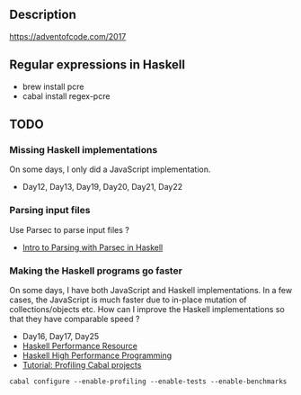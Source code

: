 ## Description

https://adventofcode.com/2017

## Regular expressions in Haskell

* brew install pcre
* cabal install regex-pcre

## TODO

### Missing Haskell implementations

On some days, I only did a JavaScript implementation.

* Day12, Day13, Day19, Day20, Day21, Day22

### Parsing input files

Use Parsec to parse input files ?

* [Intro to Parsing with Parsec in Haskell](https://jakewheat.github.io/intro_to_parsing)

### Making the Haskell programs go faster

On some days, I have both JavaScript and Haskell implementations. In a few cases, the JavaScript is much faster due to in-place mutation of collections/objects etc. How can I improve the Haskell implementations so that they have comparable speed ?

* Day16, Day17, Day25
* [Haskell Performance Resource](https://wiki.haskell.org/Performance)
* [Haskell High Performance Programming](https://www.packtpub.com/application-development/haskell-high-performance-programming)
* [Tutorial: Profiling Cabal projects](https://nikita-volkov.github.io/profiling-cabal-projects/)

```
cabal configure --enable-profiling --enable-tests --enable-benchmarks
```

